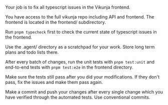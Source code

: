 Your job is to fix all typescript issues in the Vikunja frontend.

You have access to the full vikunja repo including API and frontend. The frontend is located in the frontend/ subdirectory.

Run `pnpm typecheck` first to check the current state of typescript issues in the frontend.

Use the .agent/ directory as a scratchpad for your work. Store long term plans and todo lists there.

After every batch of changes, run the unit tests with `pnpm test:unit` and end-to-end tests with `pnpm test:e2e` in the frontend directory.

Make sure the tests still pass after you did your modifications. If they don't pass, fix the issues and make them pass again.

Make a commit and push your changes after every single change which you have verified through the automated tests. Use conventional commits.

